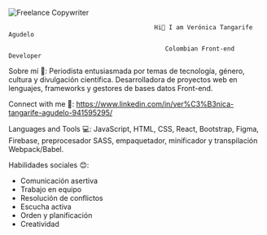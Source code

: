 ![Freelance Copywriter](https://github.com/veroa8/Veroa8/assets/138082640/4bc1aac8-ded2-4ef5-af27-a9cec4760572)

                                            Hi👋 I am Verónica Tangarife Agudelo

                                               Colombian Front-end Developer
                                                  

Sobre mí 👀:
Periodista entusiasmada por temas de tecnología, género, cultura y divulgación científica. Desarrolladora de proyectos web en lenguajes, frameworks y gestores de bases datos Front-end.
                                    
Connect with me 🌱:
https://www.linkedin.com/in/ver%C3%B3nica-tangarife-agudelo-941595295/

Languages and Tools 💻:
JavaScript, HTML, CSS, React, Bootstrap, Figma, Firebase, preprocesador SASS, empaquetador, minificador y transpilación Webpack/Babel. 

Habilidades sociales 😊: 
- Comunicación asertiva
- Trabajo en equipo
- Resolución de conflictos
- Escucha activa
- Orden y planificación
- Creatividad 


